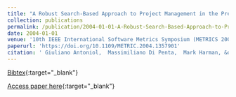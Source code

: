 ```yaml
---
title: "A Robust Search-Based Approach to Project Management in the Presence of Abandonment, Rework, Error and Uncertainty"
collection: publications
permalink: /publication/2004-01-01-A-Robust-Search-Based-Approach-to-Project-Management-in-the-Presence-of-Abandonment-Rework-Error-and-Uncertainty
date: 2004-01-01
venue: '10th IEEE International Software Metrics Symposium (METRICS 2004), 11-17 September 2004, Chicago, IL, USA'
paperurl: 'https://doi.org/10.1109/METRIC.2004.1357901'
citation: ' Giuliano Antoniol,  Massimiliano Di Penta,  Mark Harman, &quot;A Robust Search-Based Approach to Project Management in the Presence of Abandonment, Rework, Error and Uncertainty.&quot; 10th IEEE International Software Metrics Symposium (METRICS 2004), 11-17 September 2004, Chicago, IL, USA, 2004.'
---
```

[Bibtex](https://dblp.org/rec/bib/conf/metrics/AntoniolPH04){:target="_blank"}

[Access paper here](https://doi.org/10.1109/METRIC.2004.1357901){:target="_blank"}
